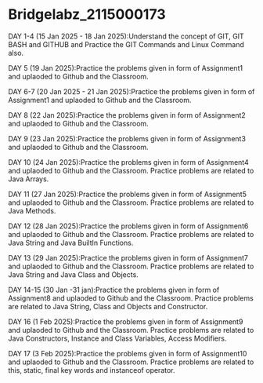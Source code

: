 # Bridgelabz_2115000173
DAY 1-4 (15 Jan 2025 - 18 Jan 2025):Understand the concept of GIT, GIT BASH and GITHUB and Practice the GIT Commands and Linux Command also.

DAY 5 (19 Jan 2025):Practice the problems given in form of Assignment1 and uplaoded to Github and the Classroom.

DAY 6-7 (20 Jan 2025 - 21 Jan 2025):Practice the problems given in form of Assignment1 and uplaoded to Github and the Classroom.

DAY 8 (22 Jan 2025):Practice the problems given in form of Assignment2 and uplaoded to Github and the Classroom.

DAY 9 (23 Jan 2025):Practice the problems given in form of Assignment3 and uplaoded to Github and the Classroom.

DAY 10 (24 Jan 2025):Practice the problems given in form of Assignment4 and uplaoded to Github and the Classroom. Practice problems are related to Java Arrays.

DAY 11 (27 Jan 2025):Practice the problems given in form of Assignment5 and uplaoded to Github and the Classroom. Practice problems are related to Java Methods.

DAY 12 (28 Jan 2025):Practice the problems given in form of Assignment6 and uplaoded to Github and the Classroom. Practice problems are related to Java String and Java BuiltIn Functions.

DAY 13 (29 Jan 2025):Practice the problems given in form of Assignment7 and uplaoded to Github and the Classroom. Practice problems are related to Java String and Java Class and Objects.

DAY 14-15 (30 Jan -31 jan):Practice the problems given in form of Assignment8 and uplaoded to Github and the Classroom. Practice problems are related to Java String, Class and Objects and Constructor.

DAY 16 (1 Feb 2025):Practice the problems given in form of Assignment9 and uplaoded to Github and the Classroom. Practice problems are related to Java Constructors, Instance and Class Variables, Access Modifiers.

DAY 17 (3 Feb 2025):Practice the problems given in form of Assignment10 and uplaoded to Github and the Classroom. Practice problems are related to this, static, final key words and instanceof operator.